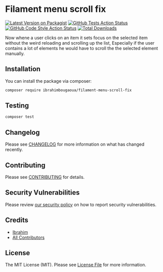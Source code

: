 # Filament menu scroll fix

[![Latest Version on Packagist](https://img.shields.io/packagist/v/ibrahimbougaoua/filament-menu-scroll-fix.svg?style=flat-square)](https://packagist.org/packages/ibrahimbougaoua/filament-menu-scroll-fix)
[![GitHub Tests Action Status](https://img.shields.io/github/actions/workflow/status/ibrahimbougaoua/filament-menu-scroll-fix/run-tests.yml?branch=main&label=tests&style=flat-square)](https://github.com/ibrahimbougaoua/filament-menu-scroll-fix/actions?query=workflow%3Arun-tests+branch%3Amain)
[![GitHub Code Style Action Status](https://img.shields.io/github/actions/workflow/status/ibrahimbougaoua/filament-menu-scroll-fix/fix-php-code-style-issues.yml?branch=main&label=code%20style&style=flat-square)](https://github.com/ibrahimbougaoua/filament-menu-scroll-fix/actions?query=workflow%3A"Fix+PHP+code+style+issues"+branch%3Amain)
[![Total Downloads](https://img.shields.io/packagist/dt/ibrahimbougaoua/filament-menu-scroll-fix.svg?style=flat-square)](https://packagist.org/packages/ibrahimbougaoua/filament-menu-scroll-fix)

Now whene a user clicks on an item it sets focus on the selected item without the weird reloading and scrolling up the list, Especially if the user contains a lot of elements he would have to scroll the the selected element manually.

## Installation

You can install the package via composer:

```bash
composer require ibrahimbougaoua/filament-menu-scroll-fix
```

## Testing

```bash
composer test
```

## Changelog

Please see [CHANGELOG](CHANGELOG.md) for more information on what has changed recently.

## Contributing

Please see [CONTRIBUTING](CONTRIBUTING.md) for details.

## Security Vulnerabilities

Please review [our security policy](../../security/policy) on how to report security vulnerabilities.

## Credits

- [Ibrahim](https://github.com/ibrahimBougaoua)
- [All Contributors](../../contributors)

## License

The MIT License (MIT). Please see [License File](LICENSE.md) for more information.
